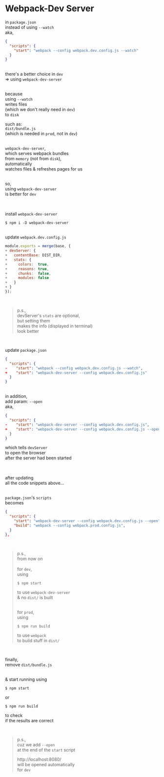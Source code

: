 # Webpack-Dev Server

in `package.json`\
instead of using `--watch`\
aka,
```json
{
  "scripts": {
    "start": "webpack --config webpack.dev.config.js --watch"
  }
}
```

\
there's a better choice in `dev`\
=> using `webpack-dev-server`

\
because\
using `--watch`\
writes files\
(which we don't really need in `dev`)\
to `disk`

such as:\
`dist/bundle.js`\
(which is needed in `prod`, not in `dev`)

\
`webpack-dev-server`,\
which serves webpack bundles\
from `memory` (not from `disk`),\
automatically\
watches files & refreshes pages for us

\
so,\
using `webpack-dev-server`\
is better for `dev`

\
\
install `webpack-dev-server`
```
$ npm i -D webpack-dev-server
```

\
update `webpack.dev.config.js`
```js
module.exports = merge(base, {
+ devServer: {
+   contentBase: DIST_DIR,
+   stats: {
+     colors:  true,
+     reasons: true,
+     chunks:  false,
+     modules: false
+   }
+ }
});
```

<br>

> p.s.,\
devServer's `stats` are optional,\
but setting them\
makes the info (displayed in terminal)\
look better

<br>

update `package.json`
```json
{
  "scripts": {
-    "start": "webpack --config webpack.dev.config.js --watch",
+    "start": "webpack-dev-server --config webpack.dev.config.js"
  }
}
```

\
in addition,\
add param: `--open`\
aka,
```json
{
  "scripts": {
-    "start": "webpack-dev-server --config webpack.dev.config.js",
+    "start": "webpack-dev-server --config webpack.dev.config.js --open"
  }
}

```

which tells `devServer`\
 to open the browser\
after the server had been started

\
\
after updating\
all the code snippets above...

\
`package.json`'s `scripts`\
becomes
```json
{
  "scripts": {
    "start": "webpack-dev-server --config webpack.dev.config.js --open",
    "build": "webpack --config webpack.prod.config.js",
  }
},
```

<br>

> p.s.,\
> from now on\
> \
> for `dev`,\
> using
> ```
> $ npm start
> ```
> to use `webpack-dev-server`\
> & no `dist/` is built
>
> \
> for `prod`,\
> using
> ```
> $ npm run build
> ```
> to use `webpack`\
> to build stuff in `dist/`

<br>

finally,\
remove `dist/bundle.js`

\
& start running using
```
$ npm start
```
or
```
$ npm run build
```
to check\
if the results are correct

<br>

> p.s.,\
> cuz we add `--open`\
> at the end of the `start` script
>
> http://localhost:8080/\
> will be opened automatically\
> for `dev`
